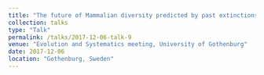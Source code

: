 ```yaml
---
title: "The future of Mammalian diversity predicted by past extinctions"
collection: talks
type: "Talk"
permalink: /talks/2017-12-06-talk-9
venue: "Evolution and Systematics meeting, University of Gothenburg"
date: 2017-12-06
location: "Gothenburg, Sweden"
---
```


